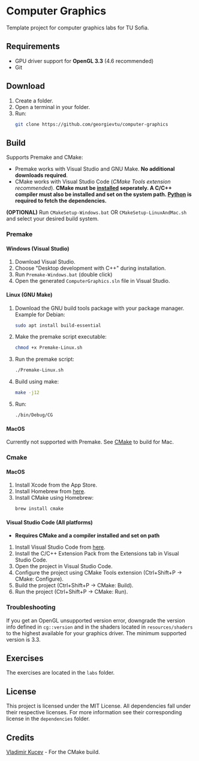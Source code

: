 # Computer Graphics

Template project for computer graphics labs for TU Sofia.

## Requirements

- GPU driver support for **OpenGL 3.3** (4.6 recommended)
- Git

## Download

1. Create a folder.
2. Open a terminal in your folder.
3. Run:
    ```sh
    git clone https://github.com/georgievtu/computer-graphics
    ```

## Build

Supports Premake and CMake:
- Premake works with Visual Studio and GNU Make. **No additional downloads required**.
- CMake works with Visual Studio Code (*CMake Tools extension recommended*). **CMake must be [installed](https://cmake.org/download/) seperately. A C/C++ compiler must also be installed and set on the system path. [Python](https://www.python.org/downloads/) is required to fetch the dependencies.**

**(OPTIONAL)** Run `CMakeSetup-Windows.bat` OR `CMakeSetup-LinuxAndMac.sh` and select your desired build system.

### Premake

#### Windows (Visual Studio)
1. Download Visual Studio.
2. Choose "Desktop development with C++" during installation.
3. Run `Premake-Windows.bat` (double click)
4. Open the generated `ComputerGraphics.sln` file in Visual Studio.

#### Linux (GNU Make)
1. Download the GNU build tools package with your package manager. Example for Debian:
    ```sh
    sudo apt install build-essential
    ```
2. Make the premake script executable:
    ```sh
    chmod +x Premake-Linux.sh
    ```
3. Run the premake script:
    ```sh
    ./Premake-Linux.sh
    ```
4. Build using make:
    ```sh
    make -j12
    ```
5. Run:
    ```sh
    ./bin/Debug/CG
    ```

#### MacOS
Currently not supported with Premake. See [CMake](#cmake) to build for Mac.

<a name="cmake">

### Cmake

#### MacOS

1. Install Xcode from the App Store.
2. Install Homebrew from [here](https://brew.sh/).
3. Install CMake using Homebrew:
    ```sh
    brew install cmake
    ```

#### Visual Studio Code (All platforms)

- **Requires CMake and a compiler installed and set on path**
1. Install Visual Studio Code from [here](https://code.visualstudio.com/).
2. Install the C/C++ Extension Pack from the Extensions tab in Visual Studio Code.
3. Open the project in Visual Studio Code.
4. Configure the project using CMake Tools extension (Ctrl+Shift+P -> CMake: Configure).
5. Build the project (Ctrl+Shift+P -> CMake: Build).
6. Run the project (Ctrl+Shift+P -> CMake: Run).

### Troubleshooting

If you get an OpenGL unsupported version error, downgrade the version info defined in `cg::version` and in the shaders located in `resources/shaders` to the highest available for your graphics driver. The minimum supported version is 3.3.

## Exercises

The exercises are located in the `labs` folder.

## License

This project is licensed under the MIT License. All dependencies fall under their respective licenses. For more information see their corresponding license in the `dependencies` folder.

## Credits
[Vladimir Kucev](https://github.com/savety6) - For the CMake build.
